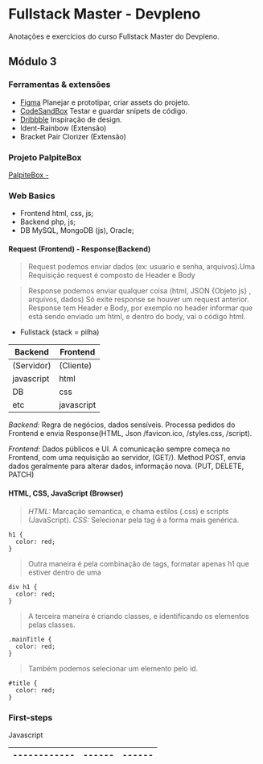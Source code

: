 # Fullstack Master - Devpleno

Anotações e exercícios do curso Fullstack Master do Devpleno.

## Módulo 3

### Ferramentas & extensões

- [Figma](https://www.figma.com)
  Planejar e prototipar, criar assets do projeto.
- [CodeSandBox](https://codesandbox.io)
  Testar e guardar snipets de código.
- [Dribbble](https://dribbble.com)
  Inspiração de design.
- Ident-Rainbow (Extensão)
- Bracket Pair Clorizer (Extensão)

### Projeto PalpiteBox

[PalpiteBox - ](https://github.com/tcretton/palpitebox)

### Web Basics

- Frontend
  html, css, js;
- Backend
  php, js;
- DB
  MySQL, MongoDB (js), Oracle;
#### Request (Frontend) - Response(Backend)

  > Request podemos enviar dados (ex: usuario e senha, arquivos).Uma Requisição request é composto de Header e Body

  > Response podemos enviar qualquer coisa (html, JSON {Objeto js} , arquivos, dados)
  > Só exite response se houver um request anterior.
  > Response tem Header e Body, por exemplo no header informar que está sendo enviado um html, e dentro do body, vai o código html.

- Fullstack (stack = pilha)

| Backend    | Frontend   |
| ---------- | ---------- |
| (Servidor) | (Cliente)  |
| javascript | html       |
| DB         | css        |
| etc        | javascript |

_Backend:_ Regra de negócios, dados sensíveis. Processa pedidos do Frontend e envia Response(HTML, Json /favicon.ico, /styles.css, /script).

_Frontend:_ Dados públicos e UI. A comunicação sempre começa no Frontend, com uma requisição ao servidor, (GET/). Method POST, envia dados geralmente para alterar dados, informação nova. (PUT, DELETE, PATCH)

#### HTML, CSS, JavaScript (Browser)
>*HTML:* Marcação semantica, e chama estilos (.css) e scripts (JavaScript).
>*CSS:* Selecionar pela tag é a forma mais genérica.
```
h1 {
  color: red;
}
```
>Outra maneira é pela combinação de tags, formatar apenas h1 que estiver dentro de uma <div>
```
div h1 {
  color: red;
}
```
>A terceira maneira é criando classes, e identificando os elementos pelas classes.
```
.mainTitle {
  color: red;
}
````
>Também podemos selecionar um elemento pelo id.
```
#title {
  color: red;
}
````




### First-steps

Javascript

| ------------ | ------ | ------ |
| ------------ | ------ | ------ |
